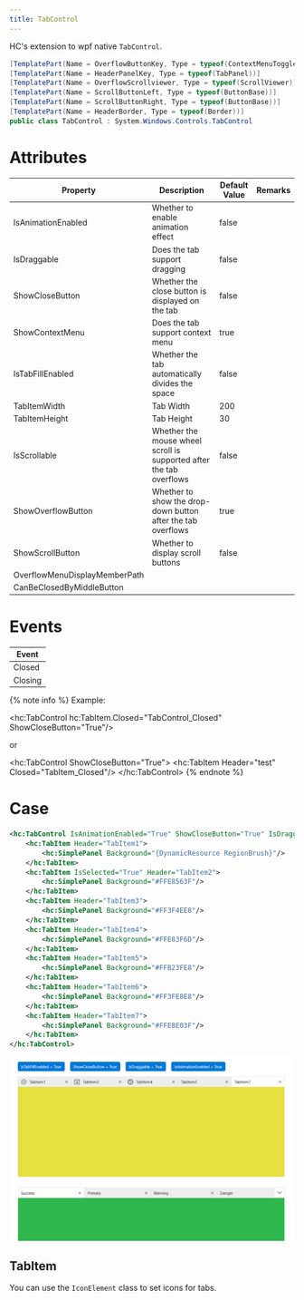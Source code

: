 ```yaml
---
title: TabControl
---
```


HC's extension to wpf native `TabControl`.

```cs
[TemplatePart(Name = OverflowButtonKey, Type = typeof(ContextMenuToggleButton))]
[TemplatePart(Name = HeaderPanelKey, Type = typeof(TabPanel))]
[TemplatePart(Name = OverflowScrollviewer, Type = typeof(ScrollViewer))]
[TemplatePart(Name = ScrollButtonLeft, Type = typeof(ButtonBase))]
[TemplatePart(Name = ScrollButtonRight, Type = typeof(ButtonBase))]
[TemplatePart(Name = HeaderBorder, Type = typeof(Border))]
public class TabControl : System.Windows.Controls.TabControl
```

# Attributes
|Property|Description|Default Value|Remarks|
|-|-|-|-|
|IsAnimationEnabled|Whether to enable animation effect|false||
|IsDraggable|Does the tab support dragging|false||
|ShowCloseButton|Whether the close button is displayed on the tab|false||
|ShowContextMenu|Does the tab support context menu|true||
|IsTabFillEnabled|Whether the tab automatically divides the space|false||
|TabItemWidth|Tab Width|200||
|TabItemHeight|Tab Height|30||
|IsScrollable|Whether the mouse wheel scroll is supported after the tab overflows|false||
|ShowOverflowButton|Whether to show the drop-down button after the tab overflows|true||
|ShowScrollButton|Whether to display scroll buttons|false||
|OverflowMenuDisplayMemberPath||||
|CanBeClosedByMiddleButton||||

# Events
|Event|
|-|
|Closed|
|Closing|

{% note info %}
Example:

<hc:TabControl hc:TabItem.Closed="TabControl_Closed" ShowCloseButton="True"/>

or

<hc:TabControl  ShowCloseButton="True">
    <hc:TabItem Header="test" Closed="TabItem_Closed"/>
</hc:TabControl>
{% endnote %}


# Case

```xml
<hc:TabControl IsAnimationEnabled="True" ShowCloseButton="True" IsDraggable="True" IsTabFillEnabled="True" Width="800" Height="300">
    <hc:TabItem Header="TabItem1">
        <hc:SimplePanel Background="{DynamicResource RegionBrush}"/>
    </hc:TabItem>
    <hc:TabItem IsSelected="True" Header="TabItem2">
        <hc:SimplePanel Background="#FFE8563F"/>
    </hc:TabItem>
    <hc:TabItem Header="TabItem3">
        <hc:SimplePanel Background="#FF3F4EE8"/>
    </hc:TabItem>
    <hc:TabItem Header="TabItem4">
        <hc:SimplePanel Background="#FFE83F6D"/>
    </hc:TabItem>
    <hc:TabItem Header="TabItem5">
        <hc:SimplePanel Background="#FFB23FE8"/>
    </hc:TabItem>
    <hc:TabItem Header="TabItem6">
        <hc:SimplePanel Background="#FF3FE8E8"/>
    </hc:TabItem>
    <hc:TabItem Header="TabItem7">
        <hc:SimplePanel Background="#FFE8E03F"/>
    </hc:TabItem>
</hc:TabControl>
```

![TabControl](https://raw.githubusercontent.com/HandyOrg/HandyOrgResource/master/HandyControl/Resources/TabControl.gif)

## TabItem
You can use the `IconElement` class to set icons for tabs.